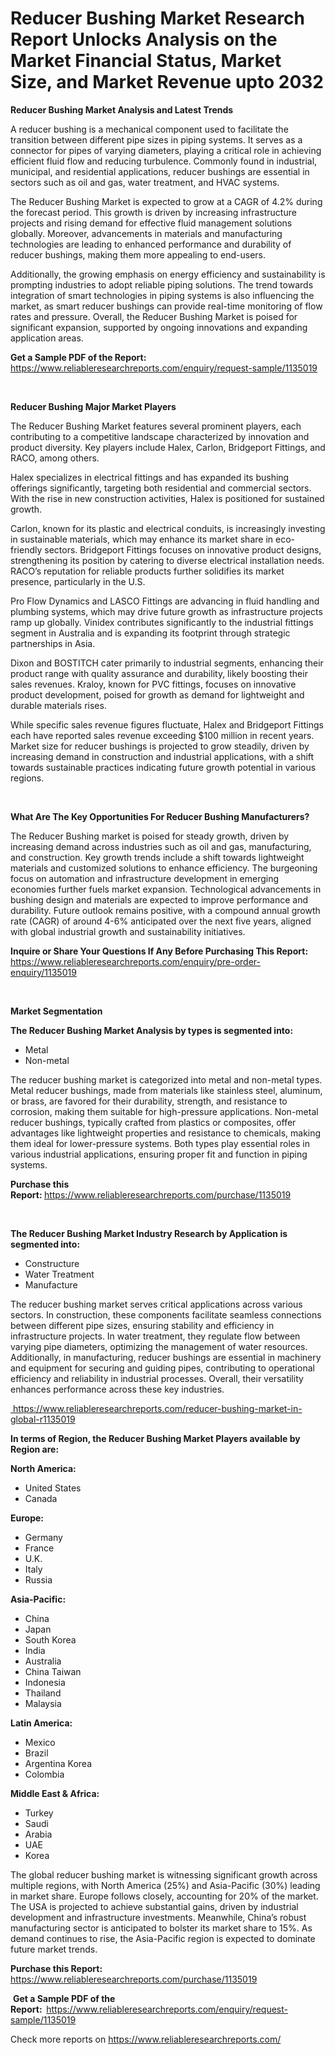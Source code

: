 <p><h1>Reducer Bushing Market Research Report Unlocks Analysis on the Market Financial Status, Market Size, and Market Revenue upto 2032</h1></p><p><strong>Reducer Bushing Market Analysis and Latest Trends</strong></p>
<p><p>A reducer bushing is a mechanical component used to facilitate the transition between different pipe sizes in piping systems. It serves as a connector for pipes of varying diameters, playing a critical role in achieving efficient fluid flow and reducing turbulence. Commonly found in industrial, municipal, and residential applications, reducer bushings are essential in sectors such as oil and gas, water treatment, and HVAC systems.</p><p>The Reducer Bushing Market is expected to grow at a CAGR of 4.2% during the forecast period. This growth is driven by increasing infrastructure projects and rising demand for effective fluid management solutions globally. Moreover, advancements in materials and manufacturing technologies are leading to enhanced performance and durability of reducer bushings, making them more appealing to end-users. </p><p>Additionally, the growing emphasis on energy efficiency and sustainability is prompting industries to adopt reliable piping solutions. The trend towards integration of smart technologies in piping systems is also influencing the market, as smart reducer bushings can provide real-time monitoring of flow rates and pressure. Overall, the Reducer Bushing Market is poised for significant expansion, supported by ongoing innovations and expanding application areas.</p></p>
<p><strong>Get a Sample PDF of the Report:&nbsp;</strong> <a href="https://www.reliableresearchreports.com/enquiry/request-sample/1135019?utm_campaign=2333&utm_medium=2&utm_source=Github&utm_content=ia&utm_term=18022025&utm_id=reducer-bushing">https://www.reliableresearchreports.com/enquiry/request-sample/1135019</a></p>
<p>&nbsp;</p>
<p><strong>Reducer Bushing Major Market Players</strong></p>
<p><p>The Reducer Bushing Market features several prominent players, each contributing to a competitive landscape characterized by innovation and product diversity. Key players include Halex, Carlon, Bridgeport Fittings, and RACO, among others. </p><p>Halex specializes in electrical fittings and has expanded its bushing offerings significantly, targeting both residential and commercial sectors. With the rise in new construction activities, Halex is positioned for sustained growth.</p><p>Carlon, known for its plastic and electrical conduits, is increasingly investing in sustainable materials, which may enhance its market share in eco-friendly sectors. Bridgeport Fittings focuses on innovative product designs, strengthening its position by catering to diverse electrical installation needs. RACO’s reputation for reliable products further solidifies its market presence, particularly in the U.S.</p><p>Pro Flow Dynamics and LASCO Fittings are advancing in fluid handling and plumbing systems, which may drive future growth as infrastructure projects ramp up globally. Vinidex contributes significantly to the industrial fittings segment in Australia and is expanding its footprint through strategic partnerships in Asia.</p><p>Dixon and BOSTITCH cater primarily to industrial segments, enhancing their product range with quality assurance and durability, likely boosting their sales revenues. Kraloy, known for PVC fittings, focuses on innovative product development, poised for growth as demand for lightweight and durable materials rises. </p><p>While specific sales revenue figures fluctuate, Halex and Bridgeport Fittings each have reported sales revenue exceeding $100 million in recent years. Market size for reducer bushings is projected to grow steadily, driven by increasing demand in construction and industrial applications, with a shift towards sustainable practices indicating future growth potential in various regions.</p></p>
<p>&nbsp;</p>
<p><strong>What Are The Key Opportunities For Reducer Bushing Manufacturers?</strong></p>
<p><p>The Reducer Bushing market is poised for steady growth, driven by increasing demand across industries such as oil and gas, manufacturing, and construction. Key growth trends include a shift towards lightweight materials and customized solutions to enhance efficiency. The burgeoning focus on automation and infrastructure development in emerging economies further fuels market expansion. Technological advancements in bushing design and materials are expected to improve performance and durability. Future outlook remains positive, with a compound annual growth rate (CAGR) of around 4-6% anticipated over the next five years, aligned with global industrial growth and sustainability initiatives.</p></p>
<p><strong>Inquire or Share Your Questions If Any Before Purchasing This Report:</strong> <a href="https://www.reliableresearchreports.com/enquiry/pre-order-enquiry/1135019?utm_campaign=2333&utm_medium=2&utm_source=Github&utm_content=ia&utm_term=18022025&utm_id=reducer-bushing">https://www.reliableresearchreports.com/enquiry/pre-order-enquiry/1135019</a></p>
<p>&nbsp;</p>
<p><strong>Market Segmentation</strong></p>
<p><strong>The Reducer Bushing Market Analysis by types is segmented into:</strong></p>
<p><ul><li>Metal</li><li>Non-metal</li></ul></p>
<p><p>The reducer bushing market is categorized into metal and non-metal types. Metal reducer bushings, made from materials like stainless steel, aluminum, or brass, are favored for their durability, strength, and resistance to corrosion, making them suitable for high-pressure applications. Non-metal reducer bushings, typically crafted from plastics or composites, offer advantages like lightweight properties and resistance to chemicals, making them ideal for lower-pressure systems. Both types play essential roles in various industrial applications, ensuring proper fit and function in piping systems.</p></p>
<p><strong>Purchase this Report:&nbsp;</strong><a href="https://www.reliableresearchreports.com/purchase/1135019?utm_campaign=2333&utm_medium=2&utm_source=Github&utm_content=ia&utm_term=18022025&utm_id=reducer-bushing">https://www.reliableresearchreports.com/purchase/1135019</a></p>
<p>&nbsp;</p>
<p><strong>The Reducer Bushing Market Industry Research by Application is segmented into:</strong></p>
<p><ul><li>Constructure</li><li>Water Treatment</li><li>Manufacture</li></ul></p>
<p><p>The reducer bushing market serves critical applications across various sectors. In construction, these components facilitate seamless connections between different pipe sizes, ensuring stability and efficiency in infrastructure projects. In water treatment, they regulate flow between varying pipe diameters, optimizing the management of water resources. Additionally, in manufacturing, reducer bushings are essential in machinery and equipment for securing and guiding pipes, contributing to operational efficiency and reliability in industrial processes. Overall, their versatility enhances performance across these key industries.</p></p>
<p><a href="https://www.reliableresearchreports.com/reducer-bushing-market-in-global-r1135019?utm_campaign=2333&utm_medium=2&utm_source=Github&utm_content=ia&utm_term=18022025&utm_id=reducer-bushing">&nbsp;https://www.reliableresearchreports.com/reducer-bushing-market-in-global-r1135019</a></p>
<p><strong>In terms of Region, the Reducer Bushing Market Players available by Region are:</strong></p>
<p>
    <p> <strong> North America: </strong>
        <ul>
            <li>United States</li>
            <li>Canada</li>
        </ul>
        </p> 
    <p> <strong> Europe: </strong>
        <ul>
            <li>Germany</li>
            <li>France</li>
            <li>U.K.</li>
            <li>Italy</li>
            <li>Russia</li>
        </ul>
        </p> 
    <p> <strong> Asia-Pacific: </strong>
        <ul>
            <li>China</li>
            <li>Japan</li>
            <li>South Korea</li>
            <li>India</li>
            <li>Australia</li>
            <li>China Taiwan</li>
            <li>Indonesia</li>
            <li>Thailand</li>
            <li>Malaysia</li>
        </ul>
        </p> 
    <p> <strong> Latin America: </strong>
        <ul>
            <li>Mexico</li>
            <li>Brazil</li>
            <li>Argentina Korea</li>
            <li>Colombia</li>
        </ul>
        </p> 
    <p> <strong> Middle East & Africa: </strong>
        <ul>
            <li>Turkey</li>
            <li>Saudi</li>
            <li>Arabia</li>
            <li>UAE</li>
            <li>Korea</li>
        </ul>
    </p>
    </p>
<p><p>The global reducer bushing market is witnessing significant growth across multiple regions, with North America (25%) and Asia-Pacific (30%) leading in market share. Europe follows closely, accounting for 20% of the market. The USA is projected to achieve substantial gains, driven by industrial development and infrastructure investments. Meanwhile, China’s robust manufacturing sector is anticipated to bolster its market share to 15%. As demand continues to rise, the Asia-Pacific region is expected to dominate future market trends.</p></p>
<p><strong>Purchase this Report: </strong><a href="https://www.reliableresearchreports.com/purchase/1135019?utm_campaign=2333&utm_medium=2&utm_source=Github&utm_content=ia&utm_term=18022025&utm_id=reducer-bushing">https://www.reliableresearchreports.com/purchase/1135019</a></p>
<p>&nbsp;<strong>Get a Sample PDF of the Report:&nbsp;&nbsp;</strong><a href="https://www.reliableresearchreports.com/enquiry/request-sample/1135019?utm_campaign=2333&utm_medium=2&utm_source=Github&utm_content=ia&utm_term=18022025&utm_id=reducer-bushing">https://www.reliableresearchreports.com/enquiry/request-sample/1135019</a></p>
<p><strong></strong></p>
<p>Check more reports on <a href="https://www.reliableresearchreports.com/?utm_campaign=2333&utm_medium=2&utm_source=Github&utm_content=ia&utm_term=18022025&utm_id=reducer-bushing">https://www.reliableresearchreports.com/</a></p>